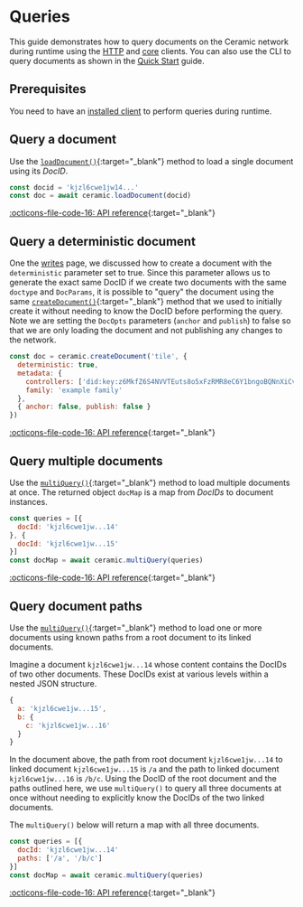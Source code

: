 # Queries
This guide demonstrates how to query documents on the Ceramic network during runtime using the [HTTP](../reference/javascript/clients.md) and [core](../reference/javascript/clients.md) clients. You can also use the CLI to query documents as shown in the [Quick Start](quick-start.md) guide.


## Prerequisites
You need to have an [installed client](installation.md) to perform queries during runtime.

## Query a document
Use the [`loadDocument()`](https://developers.ceramic.network/reference/typescript/interfaces/_ceramicnetwork_common.ceramicapi-1.html#loaddocument){:target="_blank"} method to load a single document using its *DocID*.

``` javascript
const docid = 'kjzl6cwe1jw14...'
const doc = await ceramic.loadDocument(docid)
```

[:octicons-file-code-16: API reference](https://developers.ceramic.network/reference/typescript/interfaces/_ceramicnetwork_common.ceramicapi-1.html#loaddocument){:target="_blank"}

## Query a deterministic document
One the [writes](writes.md) page, we discussed how to create a document with the `deterministic` parameter set to true. Since this parameter allows us to generate the exact same DocID if we create two documents with the same `doctype` and `DocParams`, it is possible to "query" the document using the same [`createDocument()`](https://developers.ceramic.network/reference/typescript/interfaces/_ceramicnetwork_common.ceramicapi-1.html#createdocument){:target="_blank"} method that we used to initially create it without needing to know the DocID before performing the query. Note we are setting the `DocOpts` parameters (`anchor` and `publish`) to false so that we are only loading the document and not publishing any changes to the network.

``` javascript
const doc = ceramic.createDocument('tile', {
  deterministic: true,
  metadata: {
    controllers: ['did:key:z6MkfZ6S4NVVTEuts8o5xFzRMR8eC6Y1bngoBQNnXiCvhH8H'],
    family: 'example family'
  },
  { anchor: false, publish: false }
})
```

[:octicons-file-code-16: API reference](https://developers.ceramic.network/reference/typescript/interfaces/_ceramicnetwork_common.ceramicapi-1.html#createdocument){:target="_blank"}


## Query multiple documents
Use the [`multiQuery()`](https://developers.ceramic.network/reference/typescript/classes/_ceramicnetwork_core.ceramic.html#multiquery){:target="_blank"} method to load multiple documents at once. The returned object `docMap` is a map from *DocIDs* to document instances.

```javascript
const queries = [{
  docId: 'kjzl6cwe1jw...14'
}, {
  docId: 'kjzl6cwe1jw...15'
}]
const docMap = await ceramic.multiQuery(queries)
```

[:octicons-file-code-16: API reference](https://developers.ceramic.network/reference/typescript/interfaces/_ceramicnetwork_common.multiquery-1.html){:target="_blank"}

## Query document paths
Use the [`multiQuery()`](https://developers.ceramic.network/reference/typescript/classes/_ceramicnetwork_core.ceramic.html#multiquery){:target="_blank"} method to load one or more documents using known paths from a root document to its linked documents.

Imagine a document `kjzl6cwe1jw...14` whose content contains the DocIDs of two other documents. These DocIDs exist at various levels within a nested JSON structure. 

```javascript
{
  a: 'kjzl6cwe1jw...15',
  b: { 
    c: 'kjzl6cwe1jw...16'
  }
}
```

In the document above, the path from root document `kjzl6cwe1jw...14` to linked document `kjzl6cwe1jw...15` is `/a` and the path to linked document `kjzl6cwe1jw...16` is `/b/c`. Using the DocID of the root document and the paths outlined here, we use `multiQuery()` to query all three documents at once without needing to explicitly know the DocIDs of the two linked documents.

The `multiQuery()` below will return a map with all three documents.

``` javascript
const queries = [{
  docId: 'kjzl6cwe1jw...14'
  paths: ['/a', '/b/c']
}]
const docMap = await ceramic.multiQuery(queries)
```

[:octicons-file-code-16: API reference](https://developers.ceramic.network/reference/typescript/interfaces/_ceramicnetwork_common.multiquery-1.html){:target="_blank"}
